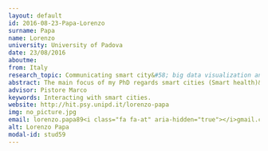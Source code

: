 ```yaml
---
layout: default 
id: 2016-08-23-Papa-Lorenzo
surname: Papa
name: Lorenzo
university: University of Padova
date: 23/08/2016
aboutme: 
from: Italy
research_topic: Communicating smart city&#58; big data visualization and communication models for citizen, citizen manager and others stakeholders.
abstract: The main focus of my PhD regards smart cities (Smart health)&#58; nowadays, the possibility to change something in a city is only managed in a qualitatively fashion; the most common way to obtain some information from citizens about their cities, is still done by means of questionnaires or by directly interviewing. We still have not a quantitatively feedback from people. Technological development, namely wearable systems, and fast computation make it possible to measure quantitatively the biological signals produced by the human body. The concept of the research project is not only based on the feedback from people, but also on the control of their state by measuring their physiological signals (ECG, EDA, etc...) to assess in everyday-life and in real time how they could be improved, in order to also improve their life quality. Combining these signals, we could potentially obtain a comprehensive and reliable description of physiological indices related to specific scenarios that could be exploited, in every moment, to model the citizen behavior. Once defined the most significant parameters and analyzed them through processing, it will be necessary to define and display the results in a simple and understandable way to all citizens&#58; the interaction between them and technological devices will be designed to be as easy as possible allowing people to react with fast and almost instantaneous changes. The data obtained will be accessible by users through user-friendly interfaces, which will not only allow an instant understanding of the values analyzed, but it could also lead to a new concept of smart city, from a static smart city (changes made after long periods) to a dynamic smart city (changes made in very short periods). The final goal of the PhD research project will be the development of guide protocols and a wearable equipment that can be used in all the cities, turning them into smart cities with a higher quality of life for the citizen.
advisor: Pistore Marco
keywords: Interacting with smart cities.
website: http://hit.psy.unipd.it/lorenzo-papa
img: no_picture.jpg
email: lorenzo.papa89<i class="fa fa-at" aria-hidden="true"></i>gmail.com
alt: Lorenzo Papa
modal-id: stud59
---
```


